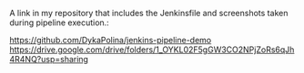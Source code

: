A link in my repository that includes the Jenkinsfile and screenshots taken during pipeline execution.:

https://github.com/DykaPolina/jenkins-pipeline-demo
https://drive.google.com/drive/folders/1_OYKL02F5gGW3CO2NPjZoRs6qJh4R4NQ?usp=sharing